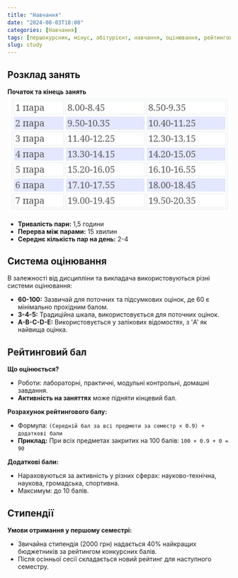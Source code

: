 ```yaml
---
title: "Навчання"
date: "2024-08-03T18:00"
categories: [Навчання]
tags: [першокурсник, мінус, абітурієнт, навчання, оцінювання, рейтинговий бал, розклад]
slug: study
---
```


## Розклад занять
**Початок та кінець занять**
![Розклад занять](/assets/schedule.jpg)

- **Тривалість пари:** 1,5 години
- **Перерва між парами:** 15 хвилин
- **Середнє кількість пар на день:** 2-4

## Система оцінювання
В залежності від дисципліни та викладача використовуються різні системи оцінювання:

- **60-100:** Зазвичай для поточних та підсумкових оцінок, де 60 є мінімально прохідним балом.
- **3-4-5:** Традиційна шкала, використовується для поточних оцінок.
- **A-B-C-D-E:** Використовується у залікових відомостях, з 'A' як найвища оцінка.

## Рейтинговий бал
**Що оцінюється?**
- Роботи: лабораторні, практичні, модульні контрольні, домашні завдання.
- **Активність на заняттях** може підняти кінцевий бал.

**Розрахунок рейтингового балу:**
- Формула: `(Середній бал за всі предмети за семестр × 0.9) + додаткові бали`
- **Приклад:** При всіх предметах закритих на 100 балів: `100 × 0.9 + 0 = 90`

**Додаткові бали:**
- Нараховуються за активність у різних сферах: науково-технічна, наукова, громадська, спортивна.
- Максимум: до 10 балів.

## Стипендії
**Умови отримання у першому семестрі:**
- Звичайна стипендія (2000 грн) надається 40% найкращих бюджетників за рейтингом конкурсних балів.
- Після осінньої сесії складається новий рейтинг для наступного семестру.

